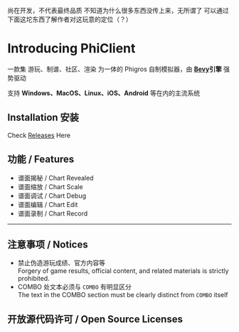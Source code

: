 尚在开发，不代表最终品质
不知道为什么很多东西没传上来，无所谓了
可以通过下面这坨东西了解作者对这玩意的定位（？）



# Introducing **PhiClient**

一款集 游玩、制谱、社区、渲染 为一体的 Phigros 自制模拟器，由 **[Bevy](https://github.com/bevyengine/bevy)引擎** 强势驱动

支持 **Windows、MacOS、Linux、iOS、Android** 等在内的主流系统

## Installation 安装

Check [Releases](https://github.com/9RayAlkalin/PhiClient/releases) Here


## 功能 / Features

  - 谱面揭秘 / Chart Revealed  
  - 谱面缩放 / Chart Scale
  - 谱面调试 / Chart Debug
  - 谱面编辑 / Chart Edit
  - 谱面录制 / Chart Record

---

## 注意事项 / Notices

- 禁止伪造游玩成绩、官方内容等  
  Forgery of game results, official content, and related materials is strictly prohibited.
- COMBO 处文本必须与 `COMBO` 有明显区分  
  The text in the COMBO section must be clearly distinct from `COMBO` itself

## 开放源代码许可 / Open Source Licenses

